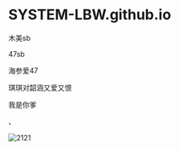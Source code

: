 # SYSTEM-LBW.github.io
木美sb

47sb

海参爱47

琪琪对韶涵又爱又恨

我是你爹

、

![2121](https://user-images.githubusercontent.com/105720751/178101079-7470117d-f8b6-4ad0-8033-91e5ca5e2234.PNG)
